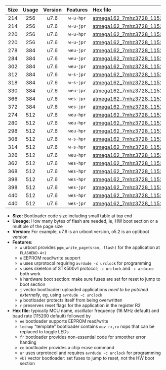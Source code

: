 |Size|Usage|Version|Features|Hex file|
|:-:|:-:|:-:|:-:|:--|
|214|256|u7.6|`w-u-hpr`|[atmega162_7mhz3728_115200bps_ur.hex](https://raw.githubusercontent.com/stefanrueger/urboot/main/atmega162_7mhz3728_115200bps_ur.hex)|
|214|256|u7.6|`w-u-jpr`|[atmega162_7mhz3728_115200bps_ur_vbl.hex](https://raw.githubusercontent.com/stefanrueger/urboot/main/atmega162_7mhz3728_115200bps_ur_vbl.hex)|
|220|256|u7.6|`w-u-hpr`|[atmega162_7mhz3728_115200bps_lednop_ur.hex](https://raw.githubusercontent.com/stefanrueger/urboot/main/atmega162_7mhz3728_115200bps_lednop_ur.hex)|
|220|256|u7.6|`w-u-jpr`|[atmega162_7mhz3728_115200bps_lednop_ur_vbl.hex](https://raw.githubusercontent.com/stefanrueger/urboot/main/atmega162_7mhz3728_115200bps_lednop_ur_vbl.hex)|
|278|384|u7.6|`weu-jpr`|[atmega162_7mhz3728_115200bps_ee_ur_vbl.hex](https://raw.githubusercontent.com/stefanrueger/urboot/main/atmega162_7mhz3728_115200bps_ee_ur_vbl.hex)|
|284|384|u7.6|`weu-jpr`|[atmega162_7mhz3728_115200bps_ee_lednop_ur_vbl.hex](https://raw.githubusercontent.com/stefanrueger/urboot/main/atmega162_7mhz3728_115200bps_ee_lednop_ur_vbl.hex)|
|302|384|u7.6|`weu-jpr`|[atmega162_7mhz3728_115200bps_ee_lednop_fr_ur_vbl.hex](https://raw.githubusercontent.com/stefanrueger/urboot/main/atmega162_7mhz3728_115200bps_ee_lednop_fr_ur_vbl.hex)|
|312|384|u7.6|`w-s-jpr`|[atmega162_7mhz3728_115200bps_vbl.hex](https://raw.githubusercontent.com/stefanrueger/urboot/main/atmega162_7mhz3728_115200bps_vbl.hex)|
|318|384|u7.6|`w-s-jpr`|[atmega162_7mhz3728_115200bps_lednop_vbl.hex](https://raw.githubusercontent.com/stefanrueger/urboot/main/atmega162_7mhz3728_115200bps_lednop_vbl.hex)|
|330|384|u7.6|`weu-jpr`|[atmega162_7mhz3728_115200bps_ee_lednop_fr_ce_ur_vbl.hex](https://raw.githubusercontent.com/stefanrueger/urboot/main/atmega162_7mhz3728_115200bps_ee_lednop_fr_ce_ur_vbl.hex)|
|366|384|u7.6|`wes-jpr`|[atmega162_7mhz3728_115200bps_ee_vbl.hex](https://raw.githubusercontent.com/stefanrueger/urboot/main/atmega162_7mhz3728_115200bps_ee_vbl.hex)|
|372|384|u7.6|`wes-jpr`|[atmega162_7mhz3728_115200bps_ee_lednop_vbl.hex](https://raw.githubusercontent.com/stefanrueger/urboot/main/atmega162_7mhz3728_115200bps_ee_lednop_vbl.hex)|
|274|512|u7.6|`weu-hpr`|[atmega162_7mhz3728_115200bps_ee_ur.hex](https://raw.githubusercontent.com/stefanrueger/urboot/main/atmega162_7mhz3728_115200bps_ee_ur.hex)|
|280|512|u7.6|`weu-hpr`|[atmega162_7mhz3728_115200bps_ee_lednop_ur.hex](https://raw.githubusercontent.com/stefanrueger/urboot/main/atmega162_7mhz3728_115200bps_ee_lednop_ur.hex)|
|298|512|u7.6|`weu-hpr`|[atmega162_7mhz3728_115200bps_ee_lednop_fr_ur.hex](https://raw.githubusercontent.com/stefanrueger/urboot/main/atmega162_7mhz3728_115200bps_ee_lednop_fr_ur.hex)|
|308|512|u7.6|`w-s-hpr`|[atmega162_7mhz3728_115200bps.hex](https://raw.githubusercontent.com/stefanrueger/urboot/main/atmega162_7mhz3728_115200bps.hex)|
|314|512|u7.6|`w-s-hpr`|[atmega162_7mhz3728_115200bps_lednop.hex](https://raw.githubusercontent.com/stefanrueger/urboot/main/atmega162_7mhz3728_115200bps_lednop.hex)|
|326|512|u7.6|`weu-hpr`|[atmega162_7mhz3728_115200bps_ee_lednop_fr_ce_ur.hex](https://raw.githubusercontent.com/stefanrueger/urboot/main/atmega162_7mhz3728_115200bps_ee_lednop_fr_ce_ur.hex)|
|362|512|u7.6|`wes-hpr`|[atmega162_7mhz3728_115200bps_ee.hex](https://raw.githubusercontent.com/stefanrueger/urboot/main/atmega162_7mhz3728_115200bps_ee.hex)|
|368|512|u7.6|`wes-hpr`|[atmega162_7mhz3728_115200bps_ee_lednop.hex](https://raw.githubusercontent.com/stefanrueger/urboot/main/atmega162_7mhz3728_115200bps_ee_lednop.hex)|
|398|512|u7.6|`wes-hpr`|[atmega162_7mhz3728_115200bps_ee_lednop_fr.hex](https://raw.githubusercontent.com/stefanrueger/urboot/main/atmega162_7mhz3728_115200bps_ee_lednop_fr.hex)|
|398|512|u7.6|`wes-jpr`|[atmega162_7mhz3728_115200bps_ee_lednop_fr_vbl.hex](https://raw.githubusercontent.com/stefanrueger/urboot/main/atmega162_7mhz3728_115200bps_ee_lednop_fr_vbl.hex)|
|440|512|u7.6|`wes-hpr`|[atmega162_7mhz3728_115200bps_ee_lednop_fr_ce.hex](https://raw.githubusercontent.com/stefanrueger/urboot/main/atmega162_7mhz3728_115200bps_ee_lednop_fr_ce.hex)|
|440|512|u7.6|`wes-jpr`|[atmega162_7mhz3728_115200bps_ee_lednop_fr_ce_vbl.hex](https://raw.githubusercontent.com/stefanrueger/urboot/main/atmega162_7mhz3728_115200bps_ee_lednop_fr_ce_vbl.hex)|

- **Size:** Bootloader code size including small table at top end
- **Useage:** How many bytes of flash are needed, ie, HW boot section or a multiple of the page size
- **Version:** For example, u7.6 is an urboot version, o5.2 is an optiboot version
- **Features:**
  + `w` urboot provides `pgm_write_page(sram, flash)` for the application at `FLASHEND-4+1`
  + `e` EEPROM read/write support
  + `u` uses urprotocol requiring `avrdude -c urclock` for programming
  + `s` uses skeleton of STK500v1 protocol; `-c urclock` and `-c arduino` both work
  + `h` hardware boot section: make sure fuses are set for reset to jump to boot section
  + `j` vector bootloader: uploaded applications *need to be patched externally*, eg, using `avrdude -c urclock`
  + `p` bootloader protects itself from being overwritten
  + `r` preserves reset flags for the application in the register R2
- **Hex file:** typically MCU name, oscillator frequency (16 MHz default) and baud rate (115200 default) followed by
  + `ee` bootloader supports EEPROM read/write
  + `lednop` "template" bootloader contains `mov rx,rx` nops that can be replaced to toggle LEDs
  + `fr` bootloader provides non-essential code for smoother error handing
  + `ce` bootloader provides a chip erase command
  + `ur` uses urprotocol and requires `avrdude -c urclock` for programming
  + `vbl` vector bootloader: set fuses to jump to reset, not the HW boot section
